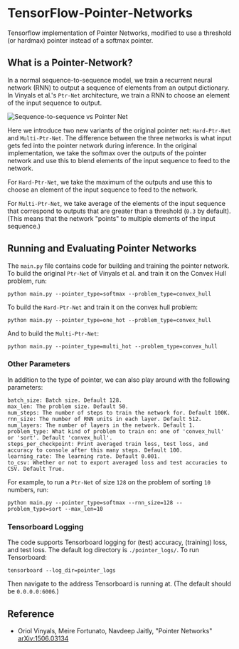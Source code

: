 # TensorFlow-Pointer-Networks

Tensorflow implementation of Pointer Networks, modified to use a threshold (or hardmax) pointer instead of a softmax pointer.
## What is a Pointer-Network?
In a normal sequence-to-sequence model, we train a recurrent neural network (RNN) to output a sequence of elements from an output dictionary. In Vinyals et al.'s `Ptr-Net` architecture, we train a RNN to choose an element of the input sequence to output. 

![Sequence-to-sequence vs Pointer Net](https://github.com/Chanlaw/pointer-networks/blob/master/seq2seqVSptr.jpg "Sequence-to-sequence vs Pointer Net")

Here we introduce two new variants of the original pointer net: `Hard-Ptr-Net` and `Multi-Ptr-Net`. The difference between the three networks is what input gets fed into the pointer network during inference. In the original implementation, we take the softmax over the outputs of the pointer network and use this to blend elements of the input sequence to feed to the network.

For `Hard-Ptr-Net`, we take the maximum of the outputs and use this to choose an element of the input sequence to feed to the network.

For `Multi-Ptr-Net`, we take average of the elements of the input sequence that correspond to outputs that are greater than a threshold (`0.3` by default). (This means that the network "points" to multiple elements of the input sequence.)
## Running and Evaluating Pointer Networks
The `main.py` file contains code for building and training the pointer network. To build the original `Ptr-Net` of Vinyals et al. and train it on the Convex Hull problem, run:
```
python main.py --pointer_type=softmax --problem_type=convex_hull
```
To build the `Hard-Ptr-Net` and train it on the convex hull problem:
```
python main.py --pointer_type=one_hot --problem_type=convex_hull
```
And to build the `Multi-Ptr-Net`:
```
python main.py --pointer_type=multi_hot --problem_type=convex_hull
```

### Other Parameters
In addition to the type of pointer, we can also play around with the following parameters:
```
batch_size: Batch size. Default 128.
max_len: The problem size. Default 50.
num_steps: The number of steps to train the network for. Default 100K.
rnn_size: The number of RNN units in each layer. Default 512.
num_layers: The number of layers in the network. Default 1.
problem_type: What kind of problem to train on: one of 'convex_hull' or 'sort'. Default 'convex_hull'.
steps_per_checkpoint: Print averaged train loss, test loss, and accuracy to console after this many steps. Default 100.
learning_rate: The learning rate. Default 0.001.
to_csv: Whether or not to export averaged loss and test accuracies to CSV. Default True.
```
For example, to run a `Ptr-Net` of size `128` on the problem of sorting `10` numbers, run:
```
python main.py --pointer_type=softmax --rnn_size=128 --problem_type=sort --max_len=10
```
### Tensorboard Logging
The code supports Tensorboard logging for (test) accuracy, (training) loss, and test loss. The default log directory is `./pointer_logs/`. To run Tensorboard:
```
tensorboard --log_dir=pointer_logs
```
Then navigate to the address Tensorboard is running at. (The default should be `0.0.0.0:6006`.)
## Reference
- Oriol Vinyals, Meire Fortunato, Navdeep Jaitly, "Pointer Networks" [arXiv:1506.03134](http://arxiv.org/abs/1506.03134)
